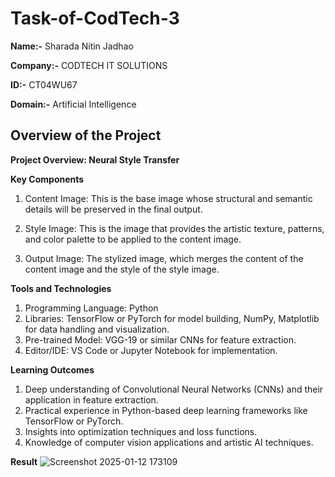 # Task-of-CodTech-3

**Name:-** Sharada Nitin Jadhao

**Company:-** CODTECH IT SOLUTIONS 

**ID:-** CT04WU67

**Domain:-** Artificial Intelligence 


## Overview of the Project
**Project Overview: Neural Style Transfer**

**Key Components**
1) Content Image:
This is the base image whose structural and semantic details will be preserved in the final output.

2) Style Image:
This is the image that provides the artistic texture, patterns, and color palette to be applied to the content image.

3) Output Image:
The stylized image, which merges the content of the content image and the style of the style image.

**Tools and Technologies**
1) Programming Language: Python
2) Libraries: TensorFlow or PyTorch for model building, NumPy, Matplotlib for data handling and visualization.
3) Pre-trained Model: VGG-19 or similar CNNs for feature extraction.
4) Editor/IDE: VS Code or Jupyter Notebook for implementation.

**Learning Outcomes**
1) Deep understanding of Convolutional Neural Networks (CNNs) and their application in feature extraction.
2) Practical experience in Python-based deep learning frameworks like TensorFlow or PyTorch.
3) Insights into optimization techniques and loss functions.
4) Knowledge of computer vision applications and artistic AI techniques.

**Result**
![Screenshot 2025-01-12 173109](https://github.com/user-attachments/assets/9d7d00de-4261-4489-b2fb-19f06d30feca)
